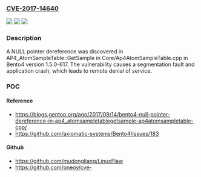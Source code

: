 ### [CVE-2017-14640](https://cve.mitre.org/cgi-bin/cvename.cgi?name=CVE-2017-14640)
![](https://img.shields.io/static/v1?label=Product&message=n%2Fa&color=blue)
![](https://img.shields.io/static/v1?label=Version&message=n%2Fa&color=blue)
![](https://img.shields.io/static/v1?label=Vulnerability&message=n%2Fa&color=brighgreen)

### Description

A NULL pointer dereference was discovered in AP4_AtomSampleTable::GetSample in Core/Ap4AtomSampleTable.cpp in Bento4 version 1.5.0-617. The vulnerability causes a segmentation fault and application crash, which leads to remote denial of service.

### POC

#### Reference
- https://blogs.gentoo.org/ago/2017/09/14/bento4-null-pointer-dereference-in-ap4_atomsampletablegetsample-ap4atomsampletable-cpp/
- https://github.com/axiomatic-systems/Bento4/issues/183

#### Github
- https://github.com/mudongliang/LinuxFlaw
- https://github.com/oneoy/cve-

